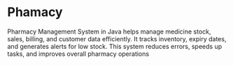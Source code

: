 # Phamacy
Pharmacy Management System in Java helps manage medicine stock, sales, billing, and customer data efficiently. It tracks inventory, expiry dates, and generates alerts for low stock. This system reduces errors, speeds up tasks, and improves overall pharmacy operations
